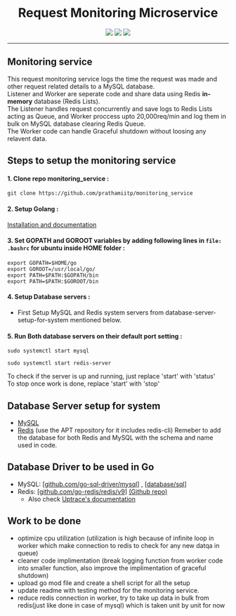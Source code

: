 <div align="center">  
    
# Request Monitoring Microservice
[<img src="https://img.shields.io/badge/Go-00ADD8.svg?style=for-the-badge&logo=Go&logoColor=white"/>](https://go.dev/doc/)
[<img src="https://img.shields.io/badge/MySQL-4479A1.svg?style=for-the-badge&logo=MySQL&logoColor=white"/>](https://docs.oracle.com/en-us/iaas/mysql-database/index.html)
[<img src="https://img.shields.io/badge/Redis-DC382D.svg?style=for-the-badge&logo=Redis&logoColor=white"/>](https://redis.io/docs/getting-started/)

  ---
  
</div>  

## Monitoring service
This request monitoring service logs the time the request was made and other request related details to a MySQL database.  
Listener and Worker are seperate code and share data using Redis **in-memory** database (Redis Lists).  
The Listener handles request concurrently and save logs to Redis Lists acting as Queue, and Worker proccess upto 20,000req/min and log them in bulk on MySQL database clearing Redis Queue.  
The Worker code can handle Graceful shutdown without loosing any relavent data.  

## Steps to setup the monitoring service
#### 1. Clone repo monitoring_service : 
```
git clone https://github.com/prathamiitp/monitoring_service
```
#### 2. Setup Golang : 
[Installation and documentation](https://go.dev/doc/install)
#### 3. Set GOPATH and GOROOT variables by adding following lines in `file: .bashrc` for ubuntu inside HOME folder : 
```
export GOPATH=$HOME/go
export GOROOT=/usr/local/go/
export PATH=$PATH:$GOPATH/bin
export PATH=$PATH:$GOROOT/bin
```
#### 4. Setup Database servers : 
  - First Setup MySQL and Redis system servers from database-server-setup-for-system mentioned below.
#### 5. Run Both database servers on their default port setting : 
```
sudo systemctl start mysql
```
```
sudo systemctl start redis-server
```
To check if the server is up and running, just replace 'start' with 'status'  
To stop once work is done, replace 'start' with 'stop'
## Database Server setup for system
- [MySQL](https://www.mysqltutorial.org/install-mysql-ubuntu/)
- [Redis](https://redis.io/docs/getting-started/installation/install-redis-on-linux/) (use the APT repository for it includes redis-cli)
Remeber to add the database for both Redis and MySQL with the schema and name used in code.

## Database Driver to be used in Go
- MySQL: [[github.com/go-sql-driver/mysql](https://github.com/go-sql-driver/mysql)] , [[database/sql](https://pkg.go.dev/database/sql)]
- Redis: [[github.com/go-redis/redis/v9](https://pkg.go.dev/github.com/go-redis/redis/v9@v9.0.0-beta.1#section-readme)] [(Github repo)](https://github.com/go-redis/redis)
  - Also check [Uptrace's documentation](https://redis.uptrace.dev/guide/)

## Work to be done
- optimize cpu utilization (utilization is high because of infinite loop in worker which make connection to redis to check for any new datqa in queue)
- cleaner code implimentation (break logging function from worker code into smaller function, also improve the implimentation of graceful shutdown)
- upload go mod file and create a shell script for all the setup
- update readme with testing method for the monitoring service.
- reduce redis connection in worker, try to take up data in bulk from redis(just like done in case of mysql) which is taken unit by unit for now 
